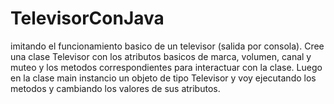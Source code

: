 # TelevisorConJava
imitando el funcionamiento basico de un televisor (salida por consola).
Cree una clase Televisor con los atributos basicos de marca, volumen, canal y muteo y los metodos correspondientes para interactuar con la clase.
Luego en la clase main instancio un objeto de tipo Televisor y voy ejecutando los metodos y cambiando los valores de sus atributos.
